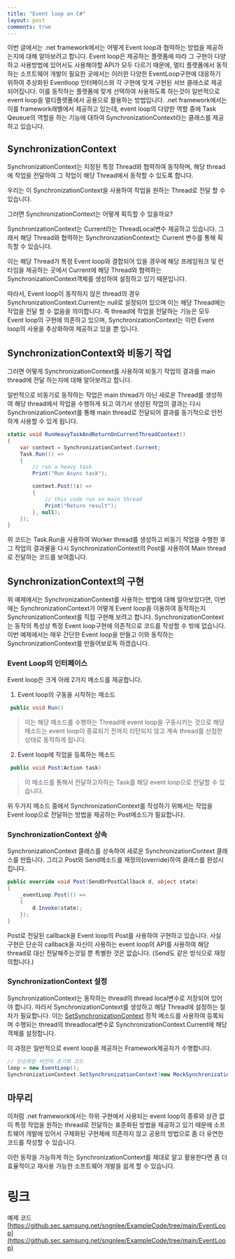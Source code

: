 ```yaml
---
title: "Event loop on C#"
layout: post
comments: true
---
```


이번 글에서는 .net framework에서는 어떻게 Event loop과 협력하는 방법을 제공하는지에 대해 알아보려고 합니다. Event loop은 제공하는 플랫폼에 따라 그 구현이 다양하고 사용방법에 있어서도 사용해야할 API가 모두 다르기 때문에, 멀티 플랫폼에서 동작하는 소프트웨어 개발이 필요한 곳에서는 이러한 다양한 EventLoop구현에 대응하기 위하여 추상화된 Eventloop 인터페이스와 각 구현에 맞게 구현된 서브 클래스로 제공되어집니다. 이를 동작하는 플랫폼에 맞게 선택하여 사용하도록 하는것이 일반적으로 event loop을 멀티플랫폼에서 공용으로 활용하는 방법입니다.
 .net framework에서는 이를 framework래벨에서 제공하고 있는데, event loop의 다양한 역할 중에 Task Qeueue의 역할을 하는 기능에 대하여 SynchronizationContext라는 클래스를 제공하고 있습니다.


## SynchronizationContext
SynchronizationContext는 지정된 특정 Thread와 협력하여 동작하며, 해당 thread에 작업을 전달하여 그 작업이 해당 Thread에서 동작할 수 있도록 합니다.

우리는 이 SynchronizationContext을 사용하여 작업을 원하는 Thread로 전달 할 수 있습니다. 

그러면 SynchronizationContext는 어떻게 획득할 수 있을까요?

SynchronizationContext는 Current라는 ThreadLocal변수 제공하고 있습니다. 그래서 해당 Thread와 협력하는 SynchronizationContext는 Current 변수를 통해 획득할 수 있습니다. 

이는 해당 Thread가 특정 Event loop와 결합되어 있을 경우에 해당 프레임워크 및 런타임을 제공하는 곳에서 Current에 해당 Thread와 협력하는 SynchronizationContext객체를 생성하여 설정하고 있기 때문입니다.

따라서, Event loop이 동작하지 않은 thread의 경우 SynchronizationContext.Current는 null로 설정되어 있으며 이는 해당 Thread에는 작업을 전달 할 수 없음을 의미합니다.
즉 thread에 작업을 전달하는 기능은 모두 Event loop의 구현에 의존하고 있으며, SynchronizationContext는 이런 Event loop의 사용을 추상화하여 제공하고 있을 뿐 입니다.

## SynchronizationContext와 비동기 작업
그러면 어떻게 SynchronizationContext를 사용하여 비동기 작업의 결과를 main thread에 전달 하는지에 대해 알아보려고 합니다.

일반적으로 비동기로 동작하는 작업은 main thread가 아닌 새로운 Thread를 생성하여 해당 thread에서 작업을 수행하게 되고 여기서 생성된 작업의 결과는 다시 SynchronizationContext를 통해 main thread로 전달되어 결과를 동기적으로 안전하게 사용할 수 있게 됩니다.

```c#
static void RunHeavyTaskAndReturnOnCurrentThreadContext()
{
    var context = SynchronizationContext.Current;
    Task.Run(() =>
    {
        // run a heavy task
        Print("Run Async task");

        context.Post((s) =>
        {
            // this code run on main thread
            Print("Return result");
        }, null);
    });
}
```

위 코드는 Task.Run을 사용하여 Worker thread를 생성하고 비동기 작업을 수행한 후 그 작업의 결과물을 다시 SynchronizationContext의 Post를 사용하여 Main thread로 전달하는 코드를 보여줍니다. 

## SynchronizationContext의 구현
위 예제에서는 SynchronizationContext를 사용하는 방법에 대해 알아보았다면, 이번에는 SynchronizationContext가 어떻게 Event loop을 이용하여 동작하는지 SynchronizationContext를 직접 구현해 보려고 합니다. SynchronizationContext는 동작의 특성상 특정 Event loop구현에 의존적으로 코드를 작성할 수 밖에 없습니다. 이번 예제에서는 매우 간단한 Event loop을 만들고 이와 동작하는 SynchronizationContext를 만들어보로독 하겠습니다.

### Event Loop의 인터페이스
Event loop은 크게 아래 2가지 메소드를 제공합니다. 
1. Event loop의 구동을 시작하는 메소드
 ```c#
  public void Run()
 ```
  >이는 해당 메소드를 수행하는 Thread에 event loop을 구동시키는 것으로 해당 메소드는 event loop이 종료되기 전까지 리턴되지 않고 계속 thread를 선점한 상태로 동작하게 됩니다.
2. Event loop에 작업을 등록하는 메소드
 ```c#
  public void Post(Action task)
 ```
  >이 메소드를 통해서 전달하고자하는 Task를 해당 event loop으로 전달할 수 있습니다.

위 두가지 메소드 중에서 SynchronizationContext를 작성하기 위해서는 작업을 Event loop으로 전달하는 방법을 제공하는 Post메소드가 필요합니다.

### SynchronizationContext 상속
SynchronizationContext 클래스를 상속하여 새로운 SynchronizationContext 클래스를 만듭니다. 그리고 Post와 Send메소드를 재정의(override)하여 클래스를 완성시킵니다.
```c#
public override void Post(SendOrPostCallback d, object state)
{
    _eventLoop.Post(() =>
    {
        d.Invoke(state);
    });
}
```
Post로 전달된 callback을 Event loop의 Post를 사용하여 구현하고 있습니다. 사실 구현은 단순히 callback을 자신이 사용하는 event loop의 API를 사용하여 해당 thread로 대신 전달해주는것일 뿐 특별한 것은 없습니다.
(Send도 같은 방식으로 재정의합니다.)

### SynchronizationContext 설정
SynchronizationContext는 동작하는 thread의 thread local변수로 저장되어 있어야 합니다. 따라서 SynchronizationContext를 생성하고 해당 Thread에 설정하는 절차가 필요합니다. 이는 [SetSynchronizationContext](https://docs.microsoft.com/en-us/dotnet/api/system.threading.synchronizationcontext.setsynchronizationcontext?view=net-5.0) 정적 메소드를 사용하여 등록되며 수행되는 thread의 threadlocal변수로 SynchronizationContext.Current에 해당 객체를 설정합니다.

이 과정은 일반적으로 event loop을 제공하는 Framework제공자가 수행합니다.
```c#
// 단순화된 버전의 초기화 코드
loop = new EventLoop();
SynchronizationContext.SetSynchronizationContext(new MockSynchronizationContext(loop));
```

## 마무리
이처럼 .net framework에서는 하위 구현에서 사용되는 event loop의 종류와 상관 없이 특정 작업을 원하는 thread로 전달하는 표준화된 방법을 제공하고 있기 때문에 소프트웨어 개발에 있어서 구체화된 구현체에 의존하지 않고 공용의 방법으로 좀 더 유연한 코드를 작성할 수 있습니다.

이런 동작을 가능하게 하는 SynchronizationContext를 제대로 알고 활용한다면 좀 더 효율적이고 재사용 가능한 소프트웨어 개발을 쉽게 할 수 있습니다.

# 링크
 예제 코드 [https://github.sec.samsung.net/sngnlee/ExampleCode/tree/main/EventLoop](https://github.sec.samsung.net/sngnlee/ExampleCode/tree/main/EventLoop)
